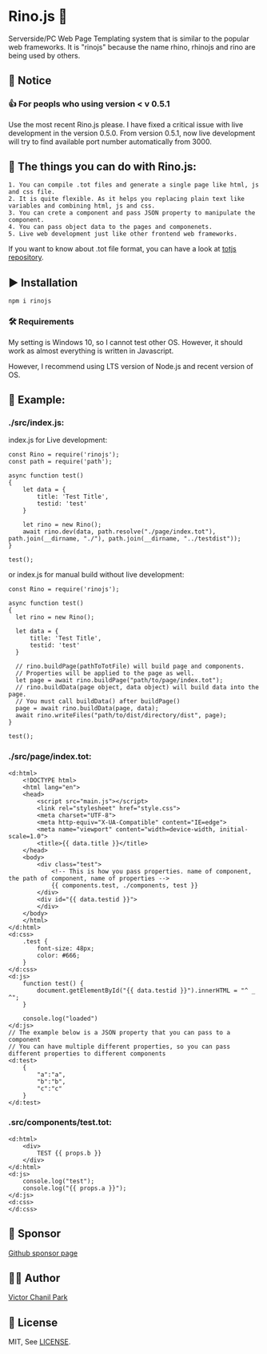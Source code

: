 # Rino.js 🦏
Serverside/PC Web Page Templating system that is similar to the popular web frameworks. It is "rinojs" because the name rhino, rhinojs and rino are being used by others.

## 📢 Notice
### 👍 For peopls who using version < v 0.5.1
Use the most recent Rino.js please. I have fixed a critical issue with live development in the version 0.5.0.
From version 0.5.1, now live development will try to find available port number automatically from 3000.

## 💪 The things you can do with Rino.js:
```
1. You can compile .tot files and generate a single page like html, js and css file.
2. It is quite flexible. As it helps you replacing plain text like variables and combining html, js and css.
3. You can crete a component and pass JSON property to manipulate the component.
4. You can pass object data to the pages and componenets.
5. Live web development just like other frontend web frameworks.
```

If you want to know about .tot file format, you can have a look at [totjs repository](https://github.com/opdev1004/totjs).

## ▶️ Installation
```
npm i rinojs
```

### 🛠 Requirements
My setting is Windows 10, so I cannot test other OS. However, it should work as almost everything is written in Javascript.

However, I recommend using LTS version of Node.js and recent version of OS.

## 📖 Example:
### ./src/index.js:
index.js for Live development:
```
const Rino = require('rinojs');
const path = require('path');

async function test()
{
    let data = {
        title: 'Test Title',
        testid: 'test'
    }

    let rino = new Rino();
    await rino.dev(data, path.resolve("./page/index.tot"), path.join(__dirname, "./"), path.join(__dirname, "../testdist"));
}

test();
```
or index.js for manual build without live development:

```
const Rino = require('rinojs');

async function test()
{
  let rino = new Rino();

  let data = {
      title: 'Test Title',
      testid: 'test'
  }

  // rino.buildPage(pathToTotFile) will build page and components.
  // Properties will be applied to the page as well.
  let page = await rino.buildPage("path/to/page/index.tot");
  // rino.buildData(page object, data object) will build data into the page.
  // You must call buildData() after buildPage()
  page = await rino.buildData(page, data);
  await rino.writeFiles("path/to/dist/directory/dist", page);
}

test();
```
### ./src/page/index.tot:
```
<d:html>
    <!DOCTYPE html>
    <html lang="en">
    <head>
        <script src="main.js"></script>
        <link rel="stylesheet" href="style.css">
        <meta charset="UTF-8">
        <meta http-equiv="X-UA-Compatible" content="IE=edge">
        <meta name="viewport" content="width=device-width, initial-scale=1.0">
        <title>{{ data.title }}</title>
    </head>
    <body>
        <div class="test">
            <!-- This is how you pass properties. name of component, the path of component, name of properties -->
            {{ components.test, ./components, test }}
        </div>
        <div id="{{ data.testid }}">
        </div>
    </body>
    </html>
</d:html>
<d:css>
    .test {
        font-size: 48px;
        color: #666;
    }
</d:css>
<d:js>
    function test() {
        document.getElementById("{{ data.testid }}").innerHTML = "^ _ ^";
    }

    console.log("loaded")
</d:js>
// The example below is a JSON property that you can pass to a component
// You can have multiple different properties, so you can pass different properties to different components
<d:test>
    {
        "a":"a",
        "b":"b",
        "c":"c"
    }
</d:test>
```

### .src/components/test.tot:
```
<d:html>
    <div>
        TEST {{ props.b }}
    </div>
</d:html>
<d:js>
    console.log("test");
    console.log("{{ props.a }}");
</d:js>
<d:css>
</d:css>
```

## 💪 Sponsor 
[Github sponsor page](https://github.com/sponsors/opdev1004)

## 👨‍💻 Author
[Victor Chanil Park](https://github.com/opdev1004)

## 💯 License
MIT, See [LICENSE](./LICENSE).
